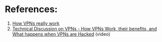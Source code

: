 
# References:

1. [How VPNs really work](https://medium.com/@hnasr/how-vpns-really-work-a5da843d0eb3)
2. [Technical Discussion on VPNs - How VPNs Work, their benefits, and What happens when VPNs are Hacked](https://www.youtube.com/watch?v=JIA4ca0afnY&list=PLQnljOFTspQUBSgBXilKhRMJ1ACqr7pTr&index=40) (video)
